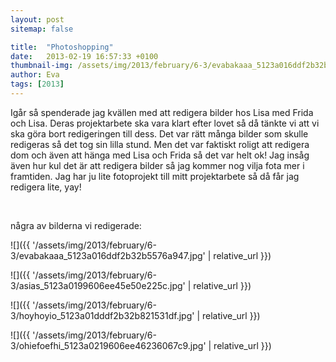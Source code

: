 ```yaml
---
layout: post
sitemap: false

title:  "Photoshopping"
date:   2013-02-19 16:57:33 +0100
thumbnail-img: /assets/img/2013/february/6-3/evabakaaa_5123a016ddf2b32b5576a947.jpg
author: Eva
tags: [2013]
---
```


Igår så spenderade jag kvällen med att redigera bilder hos Lisa med Frida och Lisa. Deras projektarbete ska vara klart efter lovet så då tänkte vi att vi ska göra bort redigeringen till dess. Det var rätt många bilder som skulle redigeras så det tog sin lilla stund. Men det var faktiskt roligt att redigera dom och även att hänga med Lisa och Frida så det var helt ok! Jag insåg även hur kul det är att redigera bilder så jag kommer nog vilja fota mer i framtiden. Jag har ju lite fotoprojekt till mitt projektarbete så då får jag redigera lite, yay!




 




några av bilderna vi redigerade:

![]({{ '/assets/img/2013/february/6-3/evabakaaa_5123a016ddf2b32b5576a947.jpg'  | relative_url }})

![]({{ '/assets/img/2013/february/6-3/asias_5123a0199606ee45e50e225c.jpg'  | relative_url }})

![]({{ '/assets/img/2013/february/6-3/hoyhoyio_5123a01dddf2b32b821531df.jpg'  | relative_url }})

![]({{ '/assets/img/2013/february/6-3/ohiefoefhi_5123a0219606ee46236067c9.jpg'  | relative_url }})

